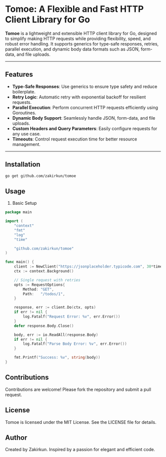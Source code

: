 <!-- ![TOMOE](./tomoe.png) -->

# Tomoe: A Flexible and Fast HTTP Client Library for Go

**Tomoe** is a lightweight and extensible HTTP client library for Go, designed to simplify making HTTP requests while providing flexibility, speed, and robust error handling. It supports generics for type-safe responses, retries, parallel execution, and dynamic body data formats such as JSON, form-data, and file uploads.

---

## Features

- **Type-Safe Responses**: Use generics to ensure type safety and reduce boilerplate.
- **Retry Logic**: Automatic retry with exponential backoff for resilient requests.
- **Parallel Execution**: Perform concurrent HTTP requests efficiently using Goroutines.
- **Dynamic Body Support**: Seamlessly handle JSON, form-data, and file uploads.
- **Custom Headers and Query Parameters**: Easily configure requests for any use case.
- **Timeouts**: Control request execution time for better resource management.

---
## Installation
```bash
go get github.com/zakirkun/tomoe
```

## Usage
1. Basic Setup
```go 
package main

import (
	"context"
	"fmt"
	"log"
	"time"

	"github.com/zakirkun/tomoe"
)

func main() {
    client := NewClient("https://jsonplaceholder.typicode.com", 30*time.Second, 3, 5*time.Second, nil)
	ctx := context.Background()

	// Single request with retries
	opts := RequestOptions{
		Method: "GET",
		Path:   "/todos/1",
	}

	response, err := client.Do(ctx, opts)  
    if err != nil {
		log.Fatalf("Request Error: %v", err.Error())
	}
    defer response.Body.Close()

    body, err := io.ReadAll(response.Body)
	if err != nil {
        log.Fatalf("Parse Body Error: %v", err.Error())
    }

    fmt.Printf("Success: %v", string(body))
}
```


## Contributions
Contributions are welcome! Please fork the repository and submit a pull request.

## License
Tomoe is licensed under the MIT License. See the LICENSE file for details.

## Author
Created by Zakirkun. Inspired by a passion for elegant and efficient code.
